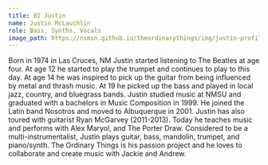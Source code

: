 ```yaml
---
title: 02 Justin
name: Justin McLauchlin
role: Bass, Synths, Vocals
image_path: https://nsmsn.github.io/theordinarythings/img/justin-profile.png
---
```


Born in 1974 in Las Cruces, NM Justin started listening to The Beatles at age four. At age 12 he started to play the trumpet and continues to play to this day. At age 14 he was inspired to pick up the guitar from being influenced by metal and thrash music. At 19 he picked up the bass and played in local jazz, country, and bluegrass bands. Justin studied music at NMSU and graduated with a bachelors in Music Composition in 1999. He joined the Latin band Nosotros and moved to Albuquerque in 2001. Justin has also toured with guitarist Ryan McGarvey (2011-2013). Today he teaches music and performs with Alex Maryol, and The Porter Draw. Considered to be a multi-instrumentalist, Justin plays guitar, bass, mandolin, trumpet, and piano/synth. The Ordinary Things is his passion project and he loves to collaborate and create music with Jackie and&nbsp;Andrew.
